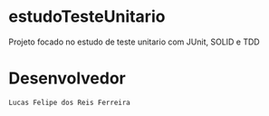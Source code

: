 # estudoTesteUnitario

Projeto focado no estudo de teste unitario com JUnit, SOLID e TDD

# Desenvolvedor
    Lucas Felipe dos Reis Ferreira

